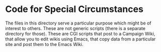 Code for Special Circumstances
==============================

The files in this directory serve a particular purpose which might be
of interest to others. These are not generic scripts (there is a
separate directory for those). These are CGI scripts that post to a
Campaign Wiki, that allow you to edit wikis using Emacs, that copy
data from a particular site and post them to the Emacs Wiki.
